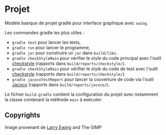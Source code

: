 # Projet 

Modèle basique de projet gradle pour interface graphique avec `swing`.

Les commandes gradle les plus utiles :

- `gradle test` pour lancer les tests,
- `gradle run` pour lancer le programme,
- `gradle jar` pour construire un `jar` dans `build/libs`.
- `gradle checkStyleMain` pour vérifier le style du code principal avec l'outil [checkstyle](https://checkstyle.sourceforge.io/) (rapports dans `build/reports/checkstyle/`).
- `gradle checkStyleMain` pour vérifier le style du code de test avec l'outil [checkstyle](https://checkstyle.sourceforge.io/) (rapports dans `build/reports/checkstyle/`).
- `gradle jacocoTestReport` pour lancer la couverture de  code via l'outil [Jacoco](https://www.eclemma.org/jacoco/) (rapports dans `build/reports/jacoco/`). 

Le fichier `build.gradle` contient la configuration du projet avec notamment la classe contenant la méthode `main` à exécuter.

## Copyrights

Image provenant de [Larry Ewing](lewing@isc.tamu.edu) and The GIMP